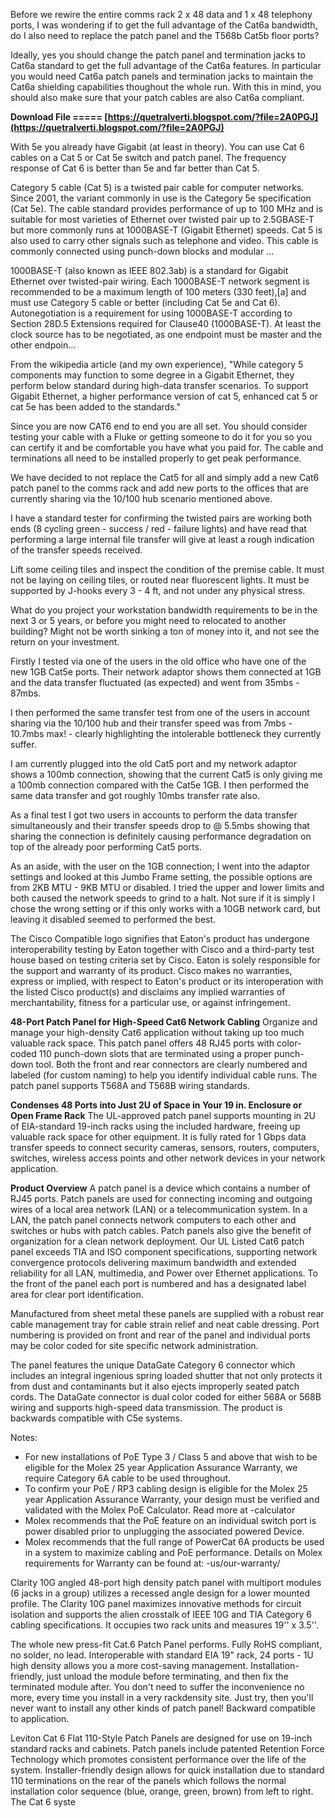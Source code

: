 
 
Before we rewire the entire comms rack 2 x 48 data and 1 x 48 telephony ports, I was wondering if to get the full advantage of the Cat6a bandwidth, do I also need to replace the patch panel and the T568b Cat5b floor ports?
 
Ideally, yes you should change the patch panel and termination jacks to Cat6a standard to get the full advantage of the Cat6a features. In particular you would need Cat6a patch panels and termination jacks to maintain the Cat6a shielding capabilities thoughout the whole run. With this in mind, you should also make sure that your patch cables are also Cat6a compliant.
 
**Download File ===== [https://quetralverti.blogspot.com/?file=2A0PGJ](https://quetralverti.blogspot.com/?file=2A0PGJ)**


 
With 5e you already have Gigabit (at least in theory). You can use Cat 6 cables on a Cat 5 or Cat 5e switch and patch panel. The frequency response of Cat 6 is better than 5e and far better than Cat 5.
 
Category 5 cable (Cat 5) is a twisted pair cable for computer networks. Since 2001, the variant commonly in use is the Category 5e specification (Cat 5e). The cable standard provides performance of up to 100 MHz and is suitable for most varieties of Ethernet over twisted pair up to 2.5GBASE-T but more commonly runs at 1000BASE-T (Gigabit Ethernet) speeds. Cat 5 is also used to carry other signals such as telephone and video. This cable is commonly connected using punch-down blocks and modular ...
 
1000BASE-T (also known as IEEE 802.3ab) is a standard for Gigabit Ethernet over twisted-pair wiring. Each 1000BASE-T network segment is recommended to be a maximum length of 100 meters (330 feet),[a] and must use Category 5 cable or better (including Cat 5e and Cat 6). Autonegotiation is a requirement for using 1000BASE-T according to Section 28D.5 Extensions required for Clause40 (1000BASE-T). At least the clock source has to be negotiated, as one endpoint must be master and the other endpoin...
 
From the wikipedia article (and my own experience), "While category 5 components may function to some degree in a Gigabit Ethernet, they perform below standard during high-data transfer scenarios. To support Gigabit Ethernet, a higher performance version of cat 5, enhanced cat 5 or cat 5e has been added to the standards."﻿
 
Since you are now CAT6 end to end you are all set. You should consider testing your cable with a Fluke or getting someone to do it for you so you can certify it and be comfortable you have what you paid for. The cable and terminations all need to be installed properly to get peak performance.

We have decided to not replace the Cat5 for all and simply add a new Cat6 patch panel to the comms rack and add new ports to the offices that are currently sharing via the 10/100 hub scenario mentioned above.
 
I have a standard tester for confirming the twisted pairs are working both ends (8 cycling green - success / red - failure lights) and have read that performing a large internal file transfer will give at least a rough indication of the transfer speeds received.
 
Lift some ceiling tiles and inspect the condition of the premise cable. It must not be laying on ceiling tiles, or routed near fluorescent lights. It must be supported by J-hooks every 3 - 4 ft, and not under any physical stress.
 
What do you project your workstation bandwidth requirements to be in the next 3 or 5 years, or before you might need to relocated to another building? Might not be worth sinking a ton of money into it, and not see the return on your investment.
 
Firstly I tested via one of the users in the old office who have one of the new 1GB Cat5e ports. Their network adaptor shows them connected at 1GB and the data transfer fluctuated (as expected) and went from 35mbs - 87mbs.
 
I then performed the same transfer test from one of the users in account sharing via the 10/100 hub and their transfer speed was from 7mbs - 10.7mbs max! - clearly highlighting the intolerable bottleneck they currently suffer.
 
I am currently plugged into the old Cat5 port and my network adaptor shows a 100mb connection, showing that the current Cat5 is only giving me a 100mb connection compared with the Cat5e 1GB. I then performed the same data transfer and got roughly 10mbs transfer rate also.
 
As a final test I got two users in accounts to perform the data transfer simultaneously and their transfer speeds drop to @ 5.5mbs showing that sharing the connection is definitely causing performance degradation on top of the already poor performing Cat5 ports.
 
As an aside, with the user on the 1GB connection; I went into the adaptor settings and looked at this Jumbo Frame setting, the possible options are from 2KB MTU - 9KB MTU or disabled. I tried the upper and lower limits and both caused the network speeds to grind to a halt. Not sure if it is simply I chose the wrong setting or if this only works with a 10GB network card, but leaving it disabled seemed to performed the best.
 
The Cisco Compatible logo signifies that Eaton's product has undergone interoperability testing by Eaton together with Cisco and a third-party test house based on testing criteria set by Cisco. Eaton is solely responsible for the support and warranty of its product. Cisco makes no warranties, express or implied, with respect to Eaton's product or its interoperation with the listed Cisco product(s) and disclaims any implied warranties of merchantability, fitness for a particular use, or against infringement.
 
**48-Port Patch Panel for High-Speed Cat6 Network Cabling**
Organize and manage your high-density Cat6 application without taking up too much valuable rack space. This patch panel offers 48 RJ45 ports with color-coded 110 punch-down slots that are terminated using a proper punch-down tool. Both the front and rear connectors are clearly numbered and labeled (for custom naming) to help you identify individual cable runs. The patch panel supports T568A and T568B wiring standards.
 
**Condenses 48 Ports into Just 2U of Space in Your 19 in. Enclosure or Open Frame Rack**
The UL-approved patch panel supports mounting in 2U of EIA-standard 19-inch racks using the included hardware, freeing up valuable rack space for other equipment. It is fully rated for 1 Gbps data transfer speeds to connect security cameras, sensors, routers, computers, switches, wireless access points and other network devices in your network application.
 
**Product Overview**
A patch panel is a device which contains a number of RJ45 ports. Patch panels are used for connecting incoming and outgoing wires of a local area network (LAN) or a telecommunication system. In a LAN, the patch panel connects network computers to each other and switches or hubs with patch cables. Patch panels also give the benefit of organization for a clean network deployment.
Our UL Listed Cat6 patch panel exceeds TIA and ISO component specifications, supporting network convergence protocols delivering maximum bandwidth and extended reliability for all LAN, multimedia, and Power over Ethernet applications. To the front of the panel each port is numbered and has a designated label area for clear port identification.
 
Manufactured from sheet metal these panels are supplied with a robust rear cable management tray for cable strain relief and neat cable dressing. Port numbering is provided on front and rear of the panel and individual ports may be color coded for site specific network administration.
 
The panel features the unique DataGate Category 6 connector which includes an integral ingenious spring loaded shutter that not only protects it from dust and contaminants but it also ejects improperly seated patch cords. The DataGate connector is dual color coded for either 568A or 568B wiring and supports high-speed data transmission. The product is backwards compatible with C5e systems.
 
Notes: 
- For new installations of PoE Type 3 / Class 5 and above that wish to be eligible for the Molex 25 year Application Assurance Warranty, we require Category 6A cable to be used throughout. 
- To confirm your PoE / RP3 cabling design is eligible for the Molex 25 year Application Assurance Warranty, your design must be verified and validated with the Molex PoE Calculator. Read more at -calculator 
- Molex recommends that the PoE feature on an individual switch port is power disabled prior to unplugging the associated powered Device. 
- Molex recommends that the full range of PowerCat 6A products be used in a system to maximize cabling and PoE performance. 
Details on Molex requirements for Warranty can be found at: -us/our-warranty/
 
Clarity 10G angled 48-port high density patch panel with multiport modules (6 jacks in a group) utilizes a recessed angle design for a lower mounted profile. The Clarity 10G panel maximizes innovative methods for circuit isolation and supports the alien crosstalk of IEEE 10G and TIA Category 6 cabling specifications. It occupies two rack units and measures 19'' x 3.5''.
 
The whole new press-fit Cat.6 Patch Panel performs. Fully RoHS compliant, no solder, no lead. Interoperable with standard EIA 19" rack, 24 ports - 1U high density allows you a more cost-saving management. Installation-friendly, just unload the module before terminating, and then fix the terminated module after. You don't need to suffer the inconvenience no more, every time you install in a very rackdensity site. Just try, then you'll never want to install any other kinds of patch panel! Backward compatible to application.
 
Leviton Cat 6 Flat 110-Style Patch Panels are designed for use on 19-inch standard racks and cabinets. Patch panels include patented Retention Force Technology which promotes consistent performance over the life of the system. Installer-friendly design allows for quick installation due to standard 110 terminations on the rear of the panels which follows the normal installation color sequence (blue, orange, green, brown) from left to right. The Cat 6 syste